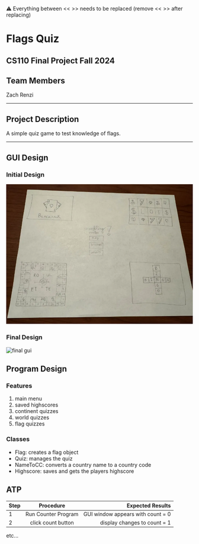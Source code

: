 
:warning: Everything between << >> needs to be replaced (remove << >> after replacing)

# Flags Quiz
## CS110 Final Project Fall 2024

## Team Members

Zach Renzi

***

## Project Description

A simple quiz game to test knowledge of flags.

***    

## GUI Design

### Initial Design

![initial gui](assets/gui.jpg)

### Final Design

![final gui](assets/finalgui.jpg)

## Program Design

### Features

1. main menu
2. saved highscores
3. continent quizzes
4. world quizzes
5. flag quizzes

### Classes

- Flag: creates a flag object
- Quiz: manages the quiz
- NameToCC: converts a country name to a country code
- Highscore: saves and gets the players highscore


## ATP

| Step                 |Procedure             |Expected Results                   |
|----------------------|:--------------------:|----------------------------------:|
|  1                   | Run Counter Program  |GUI window appears with count = 0  |
|  2                   | click count button   | display changes to count = 1      |
etc...
